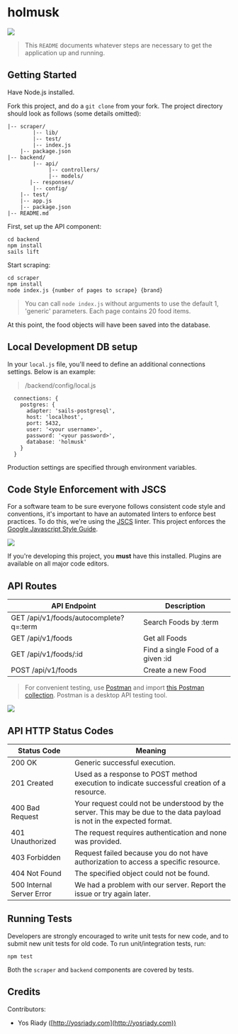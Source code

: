 holmusk
========

![](http://piclair.com/data/0ya6x.jpg)

> This `README` documents whatever steps are necessary to get the application up and running.

## Getting Started

Have Node.js installed.

Fork this project, and do a `git clone` from your fork. The project directory should look as follows (some details omitted):

```
|-- scraper/
		|-- lib/
		|-- test/
		|-- index.js
    |-- package.json
|-- backend/
		|-- api/
			 |-- controllers/
			 |-- models/
       |-- responses/
		|-- config/
    |-- test/
    |-- app.js
    |-- package.json
|-- README.md

```

First, set up the API component:

```
cd backend
npm install
sails lift
```

Start scraping:

```
cd scraper
npm install
node index.js {number of pages to scrape} {brand}
```
> You can call `node index.js` without arguments to use the default 1, 'generic' parameters. Each page contains 20 food items.

At this point, the food objects will have been saved into the database.

## Local Development DB setup

In your `local.js` file, you'll need to define an additional connections settings. Below is an example:

> /backend/config/local.js

```
  connections: {
    postgres: {
      adapter: 'sails-postgresql',
      host: 'localhost',
      port: 5432,
      user: '<your username>',
      password: '<your password>',
      database: 'holmusk'
    }
  }

```

Production settings are specified through environment variables.

## Code Style Enforcement with JSCS

For a software team to be sure everyone follows consistent code style and conventions, it's important to have an automated linters to enforce best practices. To do this, we're using the [JSCS](https://github.com/SublimeLinter/SublimeLinter-jscs/) linter. This project enforces the [Google Javascript Style Guide](https://github.com/jscs-dev/node-jscs/blob/master/presets/google.json).

![](https://github.com/SublimeLinter/SublimeLinter-jscs/raw/master/demo.gif)

If you're developing this project, you **must** have this installed. Plugins are available on all major code editors.


## API Routes

| API Endpoint                           | Description                       |
|----------------------------------------|-----------------------------------|
| GET /api/v1/foods/autocomplete?q=:term | Search Foods by :term             |
| GET /api/v1/foods                      | Get all Foods                     |
| GET /api/v1/foods/:id                  | Find a single Food of a given :id |
| POST /api/v1/foods                     | Create a new Food                 |

> For convenient testing, use [Postman](https://www.getpostman.com) and import [this Postman collection](https://www.getpostman.com/collections/fec63667ea5bceeec5b0). Postman is a desktop API testing tool.

![](http://i.imgur.com/3UQ0qIW.gif)

## API HTTP Status Codes

| Status Code               | Meaning                                                                                                                |
|---------------------------|------------------------------------------------------------------------------------------------------------------------|
| 200 OK                    | Generic successful execution.                                                                                          |
| 201 Created               | Used as a response to POST method execution to indicate successful creation of a resource.                             |
| 400 Bad Request           | Your request could not be understood by the server. This may be due to the data payload is not in the expected format. |
| 401 Unauthorized          | The request requires authentication and none was provided.                                                             |
| 403 Forbidden             | Request failed because you do not have authorization to access a specific resource.                                    |
| 404 Not Found             | The specified object could not be found.                                                                               |
| 500 Internal Server Error | We had a problem with our server. Report the issue or try again later.                                                 |

## Running Tests
Developers are strongly encouraged to write unit tests for new code, and to submit new unit tests for old code. To run unit/integration tests, run:

```
npm test
```

Both the `scraper` and `backend` components are covered by tests.

## Credits

Contributors:

- Yos Riady ([http://yosriady.com](http://yosriady.com))

